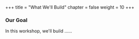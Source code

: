 +++
title = "What We'll Build"
chapter = false
weight = 10
+++

### Our Goal
In this workshop, we'll build ......